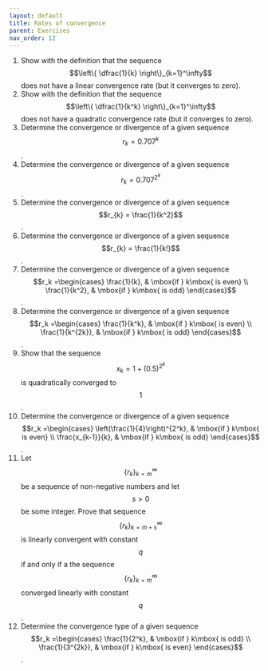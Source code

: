```yaml
---
layout: default
title: Rates of convergence
parent: Exercises
nav_order: 12
---
```


1. Show with the definition that the sequence $$\left\{ \dfrac{1}{k} \right\}_{k=1}^\infty$$ does not have a linear convergence rate (but it converges to zero).
1. Show with the definition that the sequence $$\left\{ \dfrac{1}{k^k} \right\}_{k=1}^\infty$$ does not have a quadratic convergence rate (but it converges to zero).
1. Determine the convergence or divergence of a given sequence $$r_{k} = 0.707^k$$.
1. Determine the convergence or divergence of a given sequence $$r_{k} = 0.707^{2^k}$$.
1. Determine the convergence or divergence of a given sequence $$r_{k} = \frac{1}{k^2}$$.
1. Determine the convergence or divergence of a given sequence $$r_{k} = \frac{1}{k!}$$.
1. Determine the convergence or divergence of a given sequence $$r_k =\begin{cases} \frac{1}{k}, & \mbox{if } k\mbox{ is even} \\ \frac{1}{k^2}, & \mbox{if } k\mbox{ is odd} \end{cases}$$.
1. Determine the convergence or divergence of a given sequence $$r_k =\begin{cases} \frac{1}{k^k}, & \mbox{if } k\mbox{ is even} \\ \frac{1}{k^{2k}}, & \mbox{if } k\mbox{ is odd} \end{cases}$$.
1. Show that the sequence $$x_k = 1 + (0.5)^{2^k}$$ is quadratically converged to $$1$$.
1. Determine the convergence or divergence of a given sequence $$r_k =\begin{cases} \left(\frac{1}{4}\right)^{2^k}, & \mbox{if } k\mbox{ is even} \\ \frac{x_{k-1}}{k}, & \mbox{if } k\mbox{ is odd} \end{cases}$$.
1. Let $$\left\{ r_k \right\}_{k=m}^\infty$$ be a sequence of non-negative numbers and let $$s > 0$$ be some integer. Prove that sequence $$\left\{ r_k \right\}_{k=m+s}^\infty$$ is linearly convergent with constant $$q$$ if and only if a the sequence $$\left\{ r_k \right\}_{k=m}^\infty$$ converged linearly with constant $$q$$.
1. Determine the convergence type of a given sequence $$r_k =\begin{cases} \frac{1}{2^k}, & \mbox{if } k\mbox{ is odd} \\ \frac{1}{3^{2k}}, & \mbox{if } k\mbox{ is even} \end{cases}$$.
